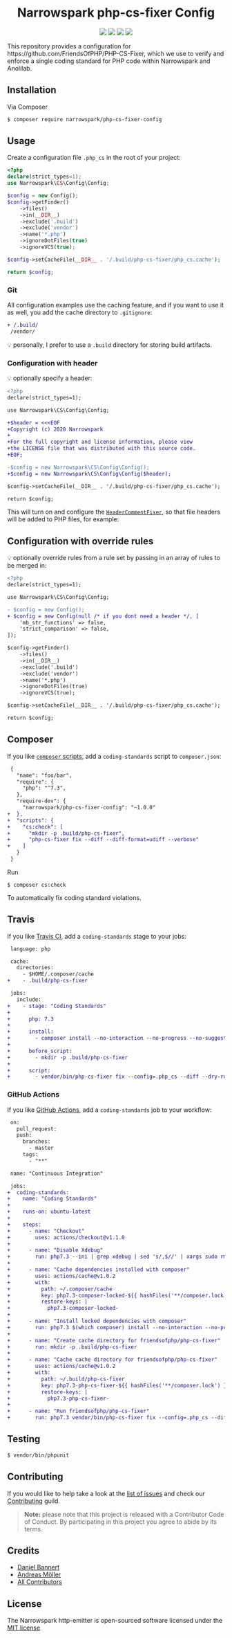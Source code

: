 <h1 align="center">Narrowspark php-cs-fixer Config</h1>
<p align="center">
    <a href="https://github.com/narrowspark/php-cs-fixer-config/releases"><img src="https://img.shields.io/packagist/v/narrowspark/php-cs-fixer-config.svg?style=flat-square"></a>
    <a href="https://php.net/"><img src="https://img.shields.io/badge/php-%5E7.3.0-8892BF.svg?style=flat-square"></a>
    <a href="https://codecov.io/gh/narrowspark/php-cs-fixer-config"><img src="https://img.shields.io/codecov/c/github/narrowspark/php-cs-fixer-config/master.svg?style=flat-square"></a>
    <a href="https://opensource.org/licenses/MIT"><img src="https://img.shields.io/badge/license-MIT-brightgreen.svg?style=flat-square"></a>
</p>
This repository provides a configuration for https://github.com/FriendsOfPHP/PHP-CS-Fixer, which
we use to verify and enforce a single coding standard for PHP code within Narrowspark and Anolilab.

Installation
-------------

Via Composer

``` bash
$ composer require narrowspark/php-cs-fixer-config
```

Usage
-------------

Create a configuration file `.php_cs` in the root of your project:

```php
<?php
declare(strict_types=1);
use Narrowspark\CS\Config\Config;

$config = new Config();
$config->getFinder()
    ->files()
    ->in(__DIR__)
    ->exclude('.build')
    ->exclude('vendor')
    ->name('*.php')
    ->ignoreDotFiles(true)
    ->ignoreVCS(true);

$config->setCacheFile(__DIR__ . '/.build/php-cs-fixer/php_cs.cache');

return $config;
```

### Git

All configuration examples use the caching feature, and if you want to use it as well, you add the cache directory to `.gitignore`:

```diff
+ /.build/
 /vendor/
```

:bulb: personally, I prefer to use a `.build` directory for storing build artifacts.

### Configuration with header

:bulb: optionally specify a header:

```diff
<?php
declare(strict_types=1);

use Narrowspark\CS\Config\Config;

+$header = <<<EOF
+Copyright (c) 2020 Narrowspark
+
+For the full copyright and license information, please view
+the LICENSE file that was distributed with this source code.
+EOF;

-$config = new Narrowspark\CS\Config\Config();
+$config = new Narrowspark\CS\Config\Config($header);

$config->setCacheFile(__DIR__ . '/.build/php-cs-fixer/php_cs.cache');

return $config;
```

This will turn on and configure the [`HeaderCommentFixer`](https://github.com/FriendsOfPHP/PHP-CS-Fixer/blob/v2.1.1/src/Fixer/Comment/HeaderCommentFixer.php), so that
file headers will be added to PHP files, for example:

Configuration with override rules
-------------

:bulb: optionally override rules from a rule set by passing in an array of rules to be merged in:

```diff
<?php
declare(strict_types=1);

use Narrowspark\CS\Config\Config;

- $config = new Config();
+ $config = new Config(null /* if you dont need a header */, [
    'mb_str_functions' => false,
    'strict_comparison' => false,
]);

$config->getFinder()
    ->files()
    ->in(__DIR__)
    ->exclude('.build')
    ->exclude('vendor')
    ->name('*.php')
    ->ignoreDotFiles(true)
    ->ignoreVCS(true);

$config->setCacheFile(__DIR__ . '/.build/php-cs-fixer/php_cs.cache');

return $config;
```

Composer
-------------
If you like [`composer` scripts](https://getcomposer.org/doc/articles/scripts.md), add a `coding-standards` script to `composer.json`:

```diff
 {
   "name": "foo/bar",
   "require": {
     "php": "^7.3",
   },
   "require-dev": {
     "narrowspark/php-cs-fixer-config": "~1.0.0"
+  },
+  "scripts": {
+    "cs:check": [
+      "mkdir -p .build/php-cs-fixer",
+      "php-cs-fixer fix --diff --diff-format=udiff --verbose"
+    ]
   }
 }
```

Run

```
$ composer cs:check
```

To automatically fix coding standard violations.

Travis
-------------

If you like [Travis CI](https://travis-ci.com), add a `coding-standards` stage to your jobs:

```diff
 language: php

 cache:
   directories:
     - $HOME/.composer/cache
+    - .build/php-cs-fixer

 jobs:
   include:
+    - stage: "Coding Standards"
+
+      php: 7.3
+
+      install:
+        - composer install --no-interaction --no-progress --no-suggest
+
+      before_script:
+        - mkdir -p .build/php-cs-fixer
+
+      script:
+        - vendor/bin/php-cs-fixer fix --config=.php_cs --diff --dry-run --verbose
```

### GitHub Actions

If you like [GitHub Actions](https://github.com/features/actions), add a `coding-standards` job to your workflow:

```diff
 on:
   pull_request:
   push:
     branches:
       - master
     tags:
       - "**"

 name: "Continuous Integration"

 jobs:
+  coding-standards:
+    name: "Coding Standards"
+
+    runs-on: ubuntu-latest
+
+    steps:
+      - name: "Checkout"
+        uses: actions/checkout@v1.1.0
+
+      - name: "Disable Xdebug"
+        run: php7.3 --ini | grep xdebug | sed 's/,$//' | xargs sudo rm
+
+      - name: "Cache dependencies installed with composer"
+        uses: actions/cache@v1.0.2
+        with:
+          path: ~/.composer/cache
+          key: php7.3-composer-locked-${{ hashFiles('**/composer.lock') }}
+          restore-keys: |
+            php7.3-composer-locked-
+
+      - name: "Install locked dependencies with composer"
+        run: php7.3 $(which composer) install --no-interaction --no-progress --no-suggest
+
+      - name: "Create cache directory for friendsofphp/php-cs-fixer"
+        run: mkdir -p .build/php-cs-fixer
+
+      - name: "Cache cache directory for friendsofphp/php-cs-fixer"
+        uses: actions/cache@v1.0.2
+        with:
+          path: ~/.build/php-cs-fixer
+          key: php7.3-php-cs-fixer-${{ hashFiles('**/composer.lock') }}
+          restore-keys: |
+            php7.3-php-cs-fixer-
+
+      - name: "Run friendsofphp/php-cs-fixer"
+        run: php7.3 vendor/bin/php-cs-fixer fix --config=.php_cs --diff --diff-format=udiff --dry-run --verbose
```

Testing
-------------

``` bash
$ vendor/bin/phpunit
```

Contributing
------------

If you would like to help take a look at the [list of issues](https://github.com/narrowspark/php-cs-fixer-config/issues) and check our [Contributing](.github/CONTRIBUTING.md) guild.

> **Note:** please note that this project is released with a Contributor Code of Conduct. By participating in this project you agree to abide by its terms.

Credits
-------------

- [Daniel Bannert](https://github.com/prisis)
- [Andreas Möller](https://github.com/localheinz)
- [All Contributors](https://github.com/narrowspark/php-cs-fixer-config/graphs/contributors)

License
-------------

The Narrowspark http-emitter is open-sourced software licensed under the [MIT license](https://opensource.org/licenses/MIT)
